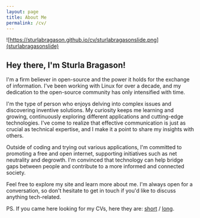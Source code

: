 ```yaml
---
layout: page
title: About Me
permalink: /cv/
---
```


![https://sturlabragason.github.io/cv/sturlabragasonslide.png](sturlabragasonslide)

## Hey there, I'm Sturla Bragason!

I'm a firm believer in open-source and the power it holds for the exchange of information. I've been working with Linux for over a decade, and my dedication to the open-source community has only intensified with time.

I'm the type of person who enjoys delving into complex issues and discovering inventive solutions. My curiosity keeps me learning and growing, continuously exploring different applications and cutting-edge technologies. I've come to realize that effective communication is just as crucial as technical expertise, and I make it a point to share my insights with others.

Outside of coding and trying out various applications, I'm committed to promoting a free and open internet, supporting initiatives such as net neutrality and degrowth. I'm convinced that technology can help bridge gaps between people and contribute to a more informed and connected society.

Feel free to explore my site and learn more about me. I'm always open for a conversation, so don't hesitate to get in touch if you'd like to discuss anything tech-related.

PS. If you came here looking for my CVs, here they are: [short](https://sturlabragason.github.io/cv/sturlabragason_onepager.pdf) / [long](https://sturlabragason.github.io/cv/sturlabragason.pdf).

